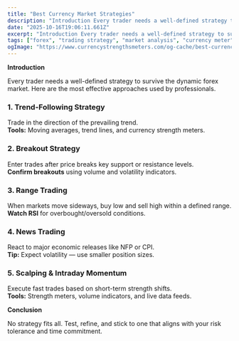 ```yaml
---
title: "Best Currency Market Strategies"
description: "Introduction Every trader needs a well-defined strategy to survive the dynamic forex market..."
date: "2025-10-16T19:06:11.661Z"
excerpt: "Introduction Every trader needs a well-defined strategy to survive the dynamic forex market. Here are the most effective approaches used by professionals. 1. Trend-Following Strategy Trade in the direction of the prevailing trend. Tools: Moving averages, trend lines, and currency strength meters. 2. Breakout Strategy Enter trades after price breaks..."
tags: ["forex", "trading strategy", "market analysis", "currency meter"]
ogImage: "https://www.currencystrengthsmeters.com/og-cache/best-currency-market-strategies.jpg"
---
```

**Introduction**

Every trader needs a well-defined strategy to survive the dynamic forex market. Here are the most effective approaches used by professionals.

### 1. Trend-Following Strategy

Trade in the direction of the prevailing trend.  
**Tools:** Moving averages, trend lines, and currency strength meters.

### 2. Breakout Strategy

Enter trades after price breaks key support or resistance levels.  
**Confirm breakouts** using volume and volatility indicators.

### 3. Range Trading

When markets move sideways, buy low and sell high within a defined range.  
**Watch RSI** for overbought/oversold conditions.

### 4. News Trading

React to major economic releases like NFP or CPI.  
**Tip:** Expect volatility — use smaller position sizes.

### 5. Scalping & Intraday Momentum

Execute fast trades based on short-term strength shifts.  
**Tools:** Strength meters, volume indicators, and live data feeds.

**Conclusion**

No strategy fits all. Test, refine, and stick to one that aligns with your risk tolerance and time commitment.
